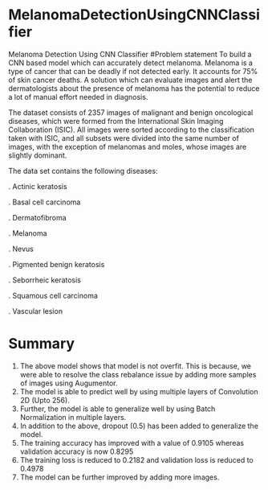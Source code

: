 # MelanomaDetectionUsingCNNClassifier
Melanoma Detection Using CNN Classifier
#Problem statement
To build a CNN based model which can accurately detect melanoma. Melanoma is a type of cancer that can be deadly if not detected early. It accounts for 75% of skin cancer deaths. A solution which can evaluate images and alert the dermatologists about the presence of melanoma has the potential to reduce a lot of manual effort needed in diagnosis.

The dataset consists of 2357 images of malignant and benign oncological diseases, which were formed from the International Skin Imaging Collaboration (ISIC). All images were sorted according to the classification taken with ISIC, and all subsets were divided into the same number of images, with the exception of melanomas and moles, whose images are slightly dominant.

The data set contains the following diseases:

  . Actinic keratosis
 
  . Basal cell carcinoma
 
  . Dermatofibroma
  
  . Melanoma
  
  . Nevus
  
  . Pigmented benign keratosis
  
  . Seborrheic keratosis
  
  . Squamous cell carcinoma
  
  . Vascular lesion
  
# Summary

1. The above model shows that model is not overfit. This is because, we were able to resolve the class rebalance issue by adding more samples of images using Augumentor.
2. The model is able to predict well by using multiple layers of Convolution 2D (Upto 256).
3. Further, the model is able to generalize well by using Batch Normalization in multiple layers.
4. In addition to the above, dropout (0.5) has been added to generalize the model.
5. The training accuracy has improved with a value of  0.9105 whereas validation accuracy is now 0.8295
6. The training loss is reduced to 0.2182  and validation loss is reduced to 0.4978
7. The model can be further improved by adding more images.


